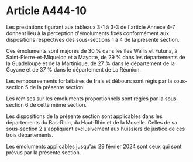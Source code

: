 # Article A444-10

Les prestations figurant aux tableaux 3-1 à 3-3 de l'article Annexe 4-7 donnent lieu à la perception d'émoluments fixés conformément aux dispositions respectives des sous-sections 1 à 4 de la présente section.

Ces émoluments sont majorés de 30 % dans les îles Wallis et Futuna, à Saint-Pierre-et-Miquelon et à Mayotte, de 29 % dans les départements de la Guadeloupe et de la Martinique, de 27 % dans le département de la Guyane et de 37 % dans le département de La Réunion.

Les remboursements forfaitaires de frais et débours sont régis par la sous-section 5 de la présente section.

Les remises sur les émoluments proportionnels sont régies par la sous-section 6 de cette même section.

Les dispositions de la présente section sont applicables dans les départements du Bas-Rhin, du Haut-Rhin et de la Moselle. Celles de sa sous-section 2 s'appliquent exclusivement aux huissiers de justice de ces trois départements.

Les émoluments applicables jusqu'au 29 février 2024 sont ceux qui sont prévus par la présente section.
